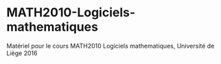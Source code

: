 # MATH2010-Logiciels-mathematiques
Matériel pour le cours MATH2010 Logiciels mathematiques, Université de Liège 2016
